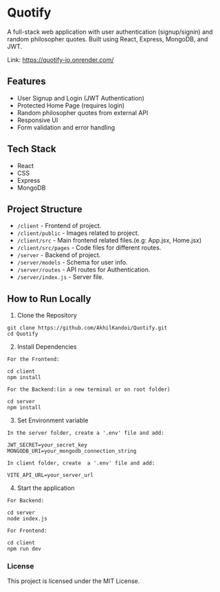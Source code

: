 # Quotify

A full-stack web application with user authentication (signup/signin) and random philosopher quotes. Built using React, Express, MongoDB, and JWT.

Link: https://quotify-io.onrender.com/

## Features

- User Signup and Login (JWT Authentication)
- Protected Home Page (requires login)
- Random philosopher quotes from external API
- Responsive UI
- Form validation and error handling

## Tech Stack
- React
- CSS
- Express
- MongoDB

## Project Structure

- `/client` - Frontend of project.
- `/client/public` - Images related to project.
- `/client/src` - Main frontend related files.(e.g: App.jsx, Home.jsx)
- `/client/src/pages` - Code files for different routes.
- `/server` - Backend of project.
- `/server/models` - Schema for user info.
- `/server/routes` - API routes for Authentication.
- `/server/index.js` - Server file.

## How to Run Locally
1. Clone the Repository
```
git clone https://github.com/AkhilKandoi/Quotify.git
cd Quotify
```
2. Install Dependencies
```
For the Frontend:

cd client 
npm install

For the Backend:(in a new terminal or on root folder)

cd server
npm install
```

3. Set Environment variable
```
In the server folder, create a '.env' file and add:

JWT_SECRET=your_secret_key
MONGODB_URI=your_mongodb_connection_string

In client folder, create  a '.env' file and add:

VITE_API_URL=your_server_url
```

4. Start the application
```
For Backend:

cd server
node index.js

For Frontend:

cd client
npm run dev
```

### License

This project is licensed under the MIT License.